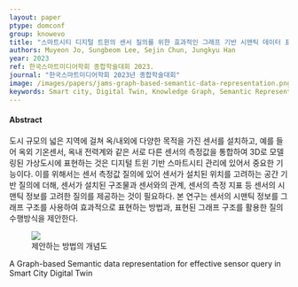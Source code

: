 ```yaml
---
layout: paper
ptype: domconf
group: knowevo
title: "스마트시티 디지털 트윈의 센서 질의를 위한 효과적인 그래프 기반 시맨틱 데이터 표현"
authors: Muyeon Jo, Sungbeom Lee, Sejin Chun, Jungkyu Han
year: 2023
ref: 한국스마트미디어학회 종합학술대회 2023.
journal: "한국스마트미디어학회 2023년 종합학술대회"
image: /images/papers/jams-graph-based-semantic-data-representation.png
keywords: Smart city, Digital Twin, Knowledge Graph, Semantic Representation
---
```


<h4><span class="badge badge-info">Abstract</span></h4>
도시 규모의 넓은 지역에 걸쳐 옥/내외에 다양한 목적을 가진 센서를 설치하고, 예를 들어 옥외 기온센서, 옥내 전력계와 같은 서로 다른 센서의 측정값을 통합하여 3D로 모델링된 가상도시에 표현하는 것은 디지털 트윈 기반 스마트시티 관리에 있어서 중요한 기능이다. 이를 위해서는 센서 측정값 질의에 있어 센서가 설치된 위치를 고려하는 공간 기반 질의에 더해, 센서가 설치된 구조물과 센서와의 관계, 센서의 측정 지표 등 센서의 시맨틱 정보를 고려한 질의를 제공하는 것이 필요하다. 본 연구는 센서의 시맨틱 정보를 그래프 구조를 사용하여 효과적으로 표현하는 방법과, 표현된 그래프 구조를 활용한 질의 수행방식을 제안한다.

<figure>
    <img class="pull-left pad-right media-object d-none d-sm-block" src="{{ page.image }}">
    <figcaption>제안하는 방법의 개념도</figcaption>
</figure>

<div class="alert alert-warning" role="alert">
   A Graph-based Semantic data representation for effective sensor query in Smart City Digital Twin
</div>